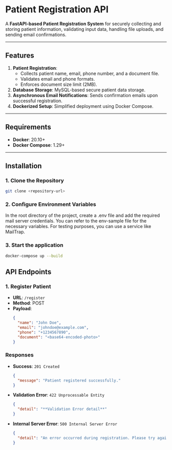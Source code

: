 # Patient Registration API

A **FastAPI-based Patient Registration System** for securely collecting and storing patient information, validating input data, handling file uploads, and sending email confirmations.

---

## Features
1. **Patient Registration**: 
   - Collects patient name, email, phone number, and a document file.
   - Validates email and phone formats.
   - Enforces document size limit (2MB).
2. **Database Storage**: MySQL-based secure patient data storage.
3. **Asynchronous Email Notifications**: Sends confirmation emails upon successful registration.
4. **Dockerized Setup**: Simplified deployment using Docker Compose.

---

## Requirements
- **Docker**: 20.10+
- **Docker Compose**: 1.29+

---

## Installation

### 1. Clone the Repository
```bash
git clone <repository-url>
```
### 2. Configure Environment Variables
In the root directory of the project, create a .env file and add the required mail server credentials. 
You can refer to the env-sample file for the necessary variables. 
For testing purposes, you can use a service like MailTrap.

### 3. Start the application

```bash
docker-compose up --build
```

## API Endpoints

### 1. **Register Patient**
- **URL**: `/register`
- **Method**: POST
- **Payload**:
  ```json
  {
    "name": "John Doe",
    "email": "johndoe@example.com",
    "phone": "+1234567890",
    "document": "<base64-encoded-photo>"
  }
  
### Responses

- **Success**: `201 Created`
  ```json
  {
    "message": "Patient registered successfully."
  }
- **Validation Error**: `422 Unprocessable Entity`
  ```json
  {
    "detail": "**Validation Error detail**"
  }

- **Internal Server Error**: `500 Internal Server Error`
  ```json
  {
    "detail": "An error occurred during registration. Please try again later."
  }

